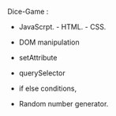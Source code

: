 Dice-Game :


- JavaScrpt. - HTML. - CSS.

 - DOM manipulation
 - setAttribute
 - querySelector
 - if else conditions,
 - Random number generator.



